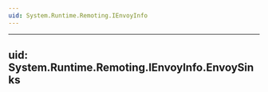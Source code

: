 ```yaml
---
uid: System.Runtime.Remoting.IEnvoyInfo
---
```


---
uid: System.Runtime.Remoting.IEnvoyInfo.EnvoySinks
---
